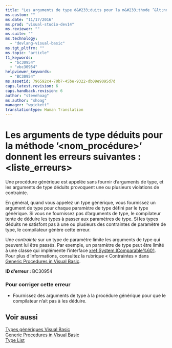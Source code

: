 ```yaml
---
title: "Les arguments de type d&#233;duits pour la m&#233;thode ’&lt;nom_proc&#233;dure&gt;’ donnent les erreurs suivantes&#160;: &lt;liste_erreurs&gt; | Microsoft Docs"
ms.custom: ""
ms.date: "11/17/2016"
ms.prod: "visual-studio-dev14"
ms.reviewer: ""
ms.suite: ""
ms.technology: 
  - "devlang-visual-basic"
ms.tgt_pltfrm: ""
ms.topic: "article"
f1_keywords: 
  - "bc30954"
  - "vbc30954"
helpviewer_keywords: 
  - "BC30954"
ms.assetid: 796592c4-70b7-45be-9322-db09e9095d7d
caps.latest.revision: 6
caps.handback.revision: 6
author: "stevehoag"
ms.author: "shoag"
manager: "wpickett"
translationtype: Human Translation
---
```

# Les arguments de type d&#233;duits pour la m&#233;thode ’&lt;nom_proc&#233;dure&gt;’ donnent les erreurs suivantes&#160;: &lt;liste_erreurs&gt;
Une procédure générique est appelée sans fournir d’arguments de type, et les arguments de type déduits provoquent une ou plusieurs violations de contrainte.  
  
 En général, quand vous appelez un type générique, vous fournissez un argument de type pour chaque paramètre de type défini par le type générique. Si vous ne fournissez pas d’arguments de type, le compilateur tente de déduire les types à passer aux paramètres de type. Si les types déduits ne satisfont pas à une ou plusieurs des contraintes de paramètre de type, le compilateur génère cette erreur.  
  
 Une *contrainte* sur un type de paramètre limite les arguments de type qui peuvent lui être passés. Par exemple, un paramètre de type peut être limité à une classe qui implémente l’interface <xref:System.IComparable%601>. Pour plus d’informations, consultez la rubrique « Contraintes » dans [Generic Procedures in Visual Basic](../../visual-basic/programming-guide/language-features/data-types/generic-procedures.md).  
  
 **ID d’erreur :** BC30954  
  
### Pour corriger cette erreur  
  
-   Fournissez des arguments de type à la procédure générique pour que le compilateur n’ait pas à les déduire.  
  
## Voir aussi  
 [Types génériques Visual Basic](../../visual-basic/programming-guide/language-features/data-types/generic-types.md)   
 [Generic Procedures in Visual Basic](../../visual-basic/programming-guide/language-features/data-types/generic-procedures.md)   
 [Type List](../../visual-basic/language-reference/statements/type-list.md)